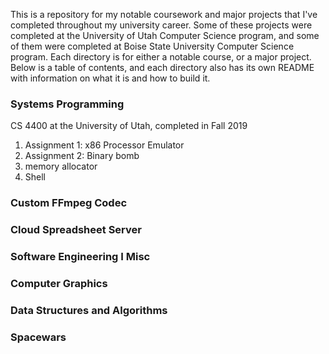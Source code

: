 This is a repository for my notable coursework and major projects that I've completed throughout my university career. Some of these projects were completed at the University of Utah Computer Science program, and some of them were completed at Boise State University Computer Science program. Each directory is  for either a notable course, or a major project. Below is a table of contents, and each directory also has its own README with information on what it is and how to build it.

### Systems Programming
CS 4400 at the University of Utah, completed in Fall 2019
1. Assignment 1: x86 Processor Emulator
2. Assignment 2: Binary bomb
3. memory allocator
4. Shell


### Custom FFmpeg Codec


### Cloud Spreadsheet Server


### Software Engineering I Misc


### Computer Graphics


### Data Structures and Algorithms


### Spacewars
